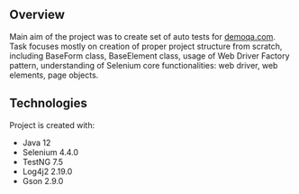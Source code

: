 ## Overview 
Main aim of the project was to create set of auto tests for [demoqa.com](https://demoqa.com/). Task focuses mostly on creation of proper project structure from scratch, including BaseForm class, BaseElement class, usage of Web Driver Factory pattern, understanding of Selenium core functionalities: web driver, web elements, page objects. 

## Technologies
Project is created with:
-	Java 12
-	Selenium 4.4.0
-	TestNG 7.5
- Log4j2 2.19.0
- Gson 2.9.0
